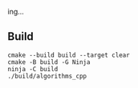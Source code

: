 ing...

## Build
```
cmake --build build --target clear
cmake -B build -G Ninja
ninja -C build
./build/algorithms_cpp
```
